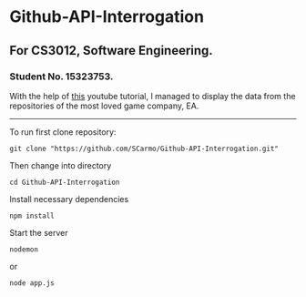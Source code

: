 # Github-API-Interrogation
## For CS3012, Software Engineering.
### Student No. 15323753.
With the help of [this][1] youtube tutorial, I managed to display the data from the repositories of the most loved game company, EA.

[1]: https://www.youtube.com/watch?v=w-7RQ46RgxU&list=PL4cUxeGkcC9gcy9lrvMJ75z9maRw4byYp

***

To run first clone repository:
```
git clone "https://github.com/SCarmo/Github-API-Interrogation.git"
```

Then change into directory
```
cd Github-API-Interrogation
```

Install necessary dependencies
```
npm install
```

Start the server
```
nodemon
```
or
```
node app.js
```
